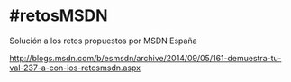 #retosMSDN
=========

Solución a los retos propuestos por MSDN España

http://blogs.msdn.com/b/esmsdn/archive/2014/09/05/161-demuestra-tu-val-237-a-con-los-retosmsdn.aspx
